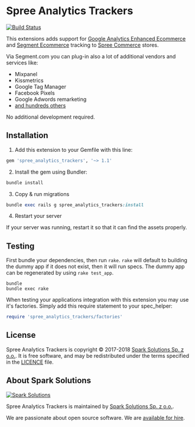# Spree Analytics Trackers

[![Build Status](https://travis-ci.org/spree-contrib/spree_analytics_trackers.svg?branch=master)](https://travis-ci.org/spree-contrib/spree_analytics_trackers)

This extensions adds support for [Google Analytics Enhanced Ecommerce](https://developers.google.com/analytics/devguides/collection/analyticsjs/enhanced-ecommerce)
and [Segment Ecommerce](https://segment.com/docs/spec/ecommerce/v2/) tracking to [Spree Commerce](https://spreecommerce.org) stores.

Via Segment.com you can plug-in also a lot of additional vendors and services like:
* Mixpanel
* Kissmetrics
* Google Tag Manager
* Facebook Pixels
* Google Adwords remarketing
* [and hundreds others](https://segment.com/catalog#integrations/all)

No additional development required.

## Installation

1. Add this extension to your Gemfile with this line:
  ```ruby
  gem 'spree_analytics_trackers', '~> 1.1'
  ```

2. Install the gem using Bundler:
  ```ruby
  bundle install
  ```

3. Copy & run migrations
  ```ruby
  bundle exec rails g spree_analytics_trackers:install
  ```

4. Restart your server

  If your server was running, restart it so that it can find the assets properly.

## Testing

First bundle your dependencies, then run `rake`. `rake` will default to building the dummy app if it does not exist, then it will run specs. The dummy app can be regenerated by using `rake test_app`.

```shell
bundle
bundle exec rake
```

When testing your applications integration with this extension you may use it's factories.
Simply add this require statement to your spec_helper:

```ruby
require 'spree_analytics_trackers/factories'
```


## License

Spree Analytics Trackers is copyright © 2017-2018
[Spark Solutions Sp. z o.o.][spark]. It is free software,
and may be redistributed under the terms specified in the
[LICENCE](LICENSE) file.

[LICENSE]: https://github.com/spree-contrib/spree_analytics_trackers/blob/master/LICENSE

## About Spark Solutions
[![Spark Solutions](http://sparksolutions.co/wp-content/uploads/2015/01/logo-ss-tr-221x100.png)][spark]

Spree Analytics Trackers is maintained by [Spark Solutions Sp. z o.o.](http://sparksolutions.co?utm_source=github).

We are passionate about open source software.
We are [available for hire][spark].

[spark]:http://sparksolutions.co?utm_source=github
